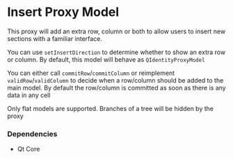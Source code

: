 # Insert Proxy Model

This proxy will add an extra row, column or both to allow users to insert new sections with a familiar interface.

You can use `setInsertDirection` to determine whether to show an extra row or column. By default, this model will behave as `QIdentityProxyModel`

You can either call `commitRow`/`commitColumn` or reimplement `validRow`/`validColumn` to decide when a row/column should be added to the main model. 
By default the row/column is committed as soon as there is any data in any cell

Only flat models are supported. Branches of a tree will be hidden by the proxy

### Dependencies

+ Qt Core